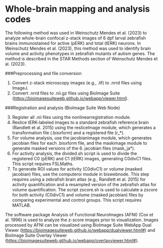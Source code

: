 # Whole-brain mapping and analysis codes

The following method was used in Weinschutz Mendes et al. (2023) to analyze whole-brain confocal z-stack images of 6 dpf larval zebrafish brains immunostained for active (pERK) and total (tERK) neurons. In Weinschutz Mendes et al. (2023), this method was used to identify brain volume and activity phenotypes in zebrafish mutants of autism genes. The method is described in the STAR Methods section of Weinschutz Mendes et al. (2023). 

###Preprocessing and file conversion

1. Convert z-stack microscopy images (e.g., .lif) to .nrrd files using ImageJ.
2. Convert .nrrd files to .nii.gz files using BioImage Suite (https://bioimagesuiteweb.github.io/webapp/viewer.html).

###Registration and analysis (BioImage Suite Web Node)

3. Register all .nii files using the nonlinearregistration module.
4. Reslice tERK-labeled images to a standard zebrafish reference brain (Randlett et al. 2015) using the resliceImage module, which generates a transformation file (.bisxform) and a registered file (r_*).
5. For volume analysis, use the jacobianimage module, which generates jacobian files for each .bisxform file, and the maskimage module to generate masked versions of the 6. jacobian files (mask_ja*).
7. For activity analysis, the divided.sh script is used to divide the registered C0 (pERK) and C1 (tERK) images, generating C0divC1 files. This script requires FSLMaths. 
8. To generate ROI values for activity (C0divC1) or volume (masked jacobian) files, use the computeroi module in biswebnode. This step requires using a zebrafish brain atlas (e.g., Randlett et al. 2015) for activity quantification and a resampled version of the zebrafish atlas for volume quantification.
The script zscore.sh is used to calculate a zscore for both activity (C0divC1) and volume (masked jacobian) files by comparing experimental and control groups. This script requires MATLAB.

The software package Analysis of Functional NeuroImages (AFNI) (Cox et al. 1996) is used to analyze the z-score images prior to visualization.
Images processed by AFNI can be visualized using BioImage Suite WebApp Dual Viewer (https://bioimagesuiteweb.github.io/webapp/dualviewer.html#) and BioImage Suite Overlay Viewer (https://bioimagesuiteweb.github.io/webapp/overlayviewer.html#).


